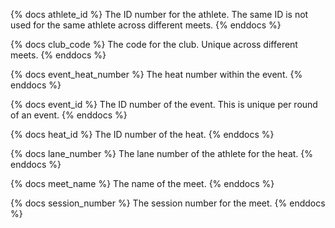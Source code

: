 {% docs athlete_id %}
The ID number for the athlete. The same ID is not used for the same athlete across different meets.
{% enddocs %}

{% docs club_code %}
The code for the club. Unique across different meets.
{% enddocs %}

{% docs event_heat_number %}
The heat number within the event.
{% enddocs %}

{% docs event_id %}
The ID number of the event. This is unique per round of an event.
{% enddocs %}

{% docs heat_id %}
The ID number of the heat.
{% enddocs %}

{% docs lane_number %}
The lane number of the athlete for the heat.
{% enddocs %}

{% docs meet_name %}
The name of the meet.
{% enddocs %}

{% docs session_number %}
The session number for the meet.
{% enddocs %}
